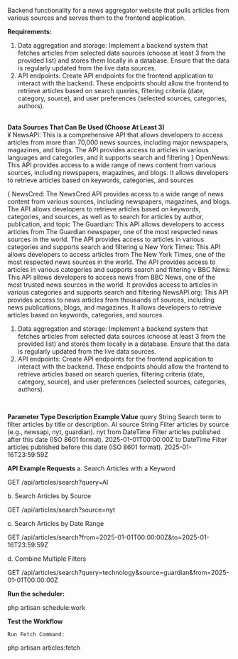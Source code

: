 <p> Backend functionality for a news aggregator website that pulls articles from various sources and serves them to the frontend application.</p>

<b>Requirements:</b>
<br>
1. Data aggregation and storage: Implement a backend system that fetches articles from selected data sources
(choose at least 3 from the provided list) and stores them locally in a database. Ensure that the data is regularly
updated from the live data sources.
2. API endpoints: Create API endpoints for the frontend application to interact with the backend. These endpoints
should allow the frontend to retrieve articles based on search queries, filtering criteria (date, category, source), and
user preferences (selected sources, categories, authors).

<br>
<b>Data Sources That Can Be Used (Choose At Least 3)</b>
<br>
¥ NewsAPI: This is a comprehensive API that allows developers to access articles from more than 70,000 news
sources, including major newspapers, magazines, and blogs. The API provides access to articles in various
languages and categories, and it supports search and filtering
} OpenNews: This API provides access to a wide range of news content from various sources, including
newspapers, magazines, and blogs. It allows developers to retrieve articles based on keywords, categories,
and sources

{ NewsCred: The NewsCred API provides access to a wide range of news content from various sources, including
newspapers, magazines, and blogs. The API allows developers to retrieve articles based on keywords,
categories, and sources, as well as to search for articles by author, publication, and topic
 The Guardian: This API allows developers to access articles from The Guardian newspaper, one of the most
respected news sources in the world. The API provides access to articles in various categories and supports
search and filtering
u New York Times: This API allows developers to access articles from The New York Times, one of the most
respected news sources in the world. The API provides access to articles in various categories and supports
search and filtering
v BBC News: This API allows developers to access news from BBC News, one of the most trusted news sources
in the world. It provides access to articles in various categories and supports search and filtering
 NewsAPI.org: This API provides access to news articles from thousands of sources, including news
publications, blogs, and magazines. It allows developers to retrieve articles based on keywords, categories,
and sources.

1. Data aggregation and storage: Implement a backend system that fetches articles from selected data sources
(choose at least 3 from the provided list) and stores them locally in a database. Ensure that the data is regularly
updated from the live data sources.
2. API endpoints: Create API endpoints for the frontend application to interact with the backend. These endpoints
should allow the frontend to retrieve articles based on search queries, filtering criteria (date, category, source), and
user preferences (selected sources, categories, authors).


<br>




<b>Parameter	Type	        Description	                                                     Example Value</b>
  query	        String	        Search term to filter articles by title or description.	          AI
  source	    String	        Filter articles by source (e.g., newsapi, nyt, guardian).	      nyt
  from	        DateTime	    Filter articles published after this date (ISO 8601 format).	  2025-01-01T00:00:00Z
  to	        DateTime	    Filter articles published before this date (ISO 8601 format).	  2025-01-16T23:59:59Z


<b>API Example Requests</b>
a. Search Articles with a Keyword

GET /api/articles/search?query=AI

b. Search Articles by Source

GET /api/articles/search?source=nyt

c. Search Articles by Date Range

GET /api/articles/search?from=2025-01-01T00:00:00Z&to=2025-01-16T23:59:59Z

d. Combine Multiple Filters

GET /api/articles/search?query=technology&source=guardian&from=2025-01-01T00:00:00Z




<b>Run the scheduler:</b>

php artisan schedule:work

<b>Test the Workflow</b>

    Run Fetch Command:

php artisan articles:fetch

